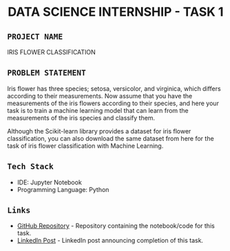 <h1 align="center">
  <a href="# DATA SCIENCE INTERNSHIP - TASK 1"></a>
  DATA SCIENCE INTERNSHIP - TASK 1
</h1>

## `PROJECT NAME`
IRIS FLOWER CLASSIFICATION

## `PROBLEM STATEMENT`
Iris flower has three species; setosa, versicolor, and virginica, which differs according to their measurements. Now assume that you have the measurements of the iris flowers according to their species, and here your task is to train a machine learning model that can learn from the measurements of the iris species and classify them.

Although the Scikit-learn library provides a dataset for iris flower classification, you can also
download the same dataset from here for the task of iris flower classification with Machine
Learning. 

## `Tech Stack`
- IDE: Jupyter Notebook
- Programming Language: Python

## `Links`
- [GitHub Repository](https://github.com/DeV-21/OIBSIP/blob/main/OIBSIP_Task_1-Iris_Flower_Classification/Iris_Flower_Classification.ipynb) - Repository containing the notebook/code for this task.
- [LinkedIn Post](link_to_linkedin_post) - LinkedIn post announcing completion of this task.


